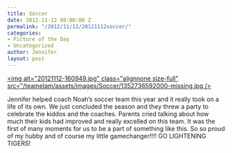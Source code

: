 ```yaml
---
title: Soccer
date: 2012-11-12 00:00:00 Z
permalink: "/2012/11/12/20121112soccer/"
categories:
- Picture of the Day
- Uncategorized
author: Jennifer
layout: post
---
```


[<img alt="20121112-160949.jpg" class="alignnone size-full" src="/teamelam/assets/images/Soccer/1352736592000-missing.jpg />](http://static.squarespace.com/static/50db6bb3e4b015296cd43789/50dfa5b1e4b0dc6320e0b5ea/50dfa5b5e4b0dc6320e0b9a5/1352736592000/?format=original)

Jennifer helped coach Noah&#8217;s soccer team this year and it really took on a life of its own. We just concluded the season and they threw a party to celebrate the kiddos and the coaches. Parents cried talking about how much their kids had improved and really excelled on this team. It was the first of many moments for us to be a part of something like this. So so proud of my hubby and of course my little gamechanger!!!! GO LIGHTENING TIGERS!
